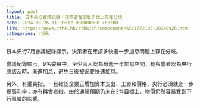 ```yaml
---
layout: post
title: 日本央行會議紀錄：決策者在加息步伐上存在分歧
date: 2024-09-26 11:10:12.000000000 +08:00
link: https://news.rthk.hk/rthk/ch/component/k2/1772105-20240926.htm
categories: rthk
---
```


日本央行7月會議紀錄顯示，決策者在應該多快進一步加息問題上存在分歧。

會議紀錄顯示，9名委員中，至少兩人認為有進一步加息空間，有與會者認為央行應該及時、漸進加息，避免日後被逼要快速加息。

另外，有委員指，一旦確認企業正增加資本支出、工資和價格，央行必須就進一步提高利率；亦有與會者指，由於通脹預期仍未在2%目標上，物價仍然容易受到下行風險的影響。
